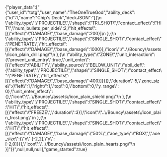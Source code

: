 {"player_data":["{\"user_id\":\"totg\",\"user_name\":\"TheOneTrueGod\",\"ability_deck\":{\"id\":1,\"name\":\"Chip's Deck\",\"deckJSON\":\"[{\\n      \\\"ability_type\\\":\\\"PROJECTILE\\\",\\\"shape\\\":\\\"TRI_SHOT\\\",\\\"contact_effect\\\":\\\"HIT\\\",\\\"num_bullets_per_side\\\":2,\\\"hit_effects\\\":[{\\\"effect\\\":\\\"DAMAGE\\\",\\\"base_damage\\\":200}]\\n    },{\\n      \\\"ability_type\\\":\\\"PROJECTILE\\\",\\\"shape\\\":\\\"SINGLE_SHOT\\\",\\\"contact_effect\\\":\\\"PENETRATE\\\",\\\"hit_effects\\\":[{\\\"effect\\\":\\\"DAMAGE\\\",\\\"base_damage\\\":1000}],\\\"icon\\\":\\\"..\\\/Bouncy\\\/assets\\\/icon_plain_drill.png\\\"\\n    },{\\n      \\\"ability_type\\\":\\\"ZONE\\\",\\\"unit_interaction\\\":{\\\"prevent_unit_entry\\\":true,\\\"unit_enter\\\":[{\\\"effect\\\":\\\"ABILITY\\\",\\\"ability_source\\\":\\\"BELOW_UNIT\\\",\\\"abil_def\\\":{\\\"ability_type\\\":\\\"PROJECTILE\\\",\\\"shape\\\":\\\"SINGLE_SHOT\\\",\\\"contact_effect\\\":\\\"PENETRATE\\\",\\\"hit_effects\\\":[{\\\"effect\\\":\\\"DAMAGE\\\",\\\"base_damage\\\":400}]}}]},\\\"duration\\\":5,\\\"zone_size\\\":{\\\"left\\\":1,\\\"right\\\":1,\\\"top\\\":0,\\\"bottom\\\":0,\\\"y_range\\\": 0},\\\"unit_enter_effect\\\":{},\\\"icon\\\":\\\"..\\\/Bouncy\\\/assets\\\/icon_plain_shield.png\\\"\\n    },{\\n      \\\"ability_type\\\":\\\"PROJECTILE\\\",\\\"shape\\\":\\\"SINGLE_SHOT\\\",\\\"contact_effect\\\":\\\"HIT\\\",\\\"hit_effects\\\":[{\\\"effect\\\":\\\"FREEZE\\\",\\\"duration\\\":3}],\\\"icon\\\":\\\"..\\\/Bouncy\\\/assets\\\/icon_plain_frost.png\\\"\\n    },{\\n      \\\"ability_type\\\":\\\"PROJECTILE\\\",\\\"shape\\\":\\\"SINGLE_SHOT\\\",\\\"contact_effect\\\":\\\"HIT\\\",\\\"hit_effects\\\":[{\\\"effect\\\":\\\"DAMAGE\\\",\\\"base_damage\\\":\\\"50%\\\",\\\"aoe_type\\\":\\\"BOX\\\",\\\"aoe_size\\\":{\\\"x\\\":[-2,2],\\\"y\\\":[-2,0]}}],\\\"icon\\\":\\\"..\\\/Bouncy\\\/assets\\\/icon_plain_hearts.png\\\"\\n    }]\"}}",null,null,null],"game_started":true}